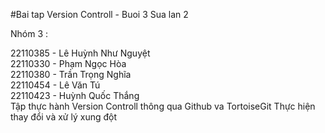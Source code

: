 #Bai tap Version Controll - Buoi 3 Sua lan 2

Nhóm 3 :

22110385 - Lê Huỳnh Như Nguyệt  
22110330 - Phạm Ngọc Hòa  
22110380 - Trần Trọng Nghĩa  
22110454 - Lê Văn Tú  
22110423 - Huỳnh Quốc Thắng  
Tập thực hành Version Controll thông qua Github va TortoiseGit
Thực hiện thay đổi và xử lý xung đột